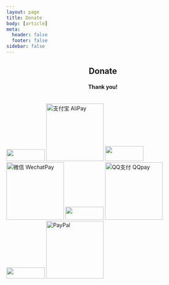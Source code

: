 ```yaml
---
layout: page
title: Donate
body: [article]
meta:
  header: false
  footer: false
sidebar: false
---
```


## <center>**Donate**</center>
#### <center>Thank you!</center>

<br>
<img src="https://cdn.jsdelivr.net/gh/novaELLIAS/CDN_for_ND/img/reward/alipay.png" width="100" height="31.32" />
<img src="https://cdn.jsdelivr.net/gh/novaELLIAS/CDN_for_ND/img/reward/qq_pic_merged_1581578634684.jpg" alt="支付宝 AliPay" width="150" height="150" />

<img src="https://cdn.jsdelivr.net/gh/novaELLIAS/CDN_for_ND/img/reward/wechatpay.png" width="100" height="39.65" />
<img src="https://cdn.jsdelivr.net/gh/novaELLIAS/CDN_for_ND@2.4.2/img/reward/wepay-2-e1541232487203.png" alt="微信 WechatPay" width="150" height="150" />

<img src="https://cdn.jsdelivr.net/gh/novaELLIAS/CDN_for_ND/img/reward/qqpay.png" width="100" height="34.91" />
<img src="https://cdn.jsdelivr.net/gh/novaELLIAS/CDN_for_ND/img/reward/qq_pic_merged_1581578554413.jpg" alt="QQ支付 QQpay" width="150" height="150" />

<img src="https://cdn.jsdelivr.net/gh/novaELLIAS/CDN_for_ND/img/reward/paypal.png" width="100" height="29" />
<img src="https://cdn.jsdelivr.net/gh/novaELLIAS/CDN_for_ND/img/reward/paypal.menovaellias.png" alt="PayPal" width="150" height="150" />
<br>
<br>